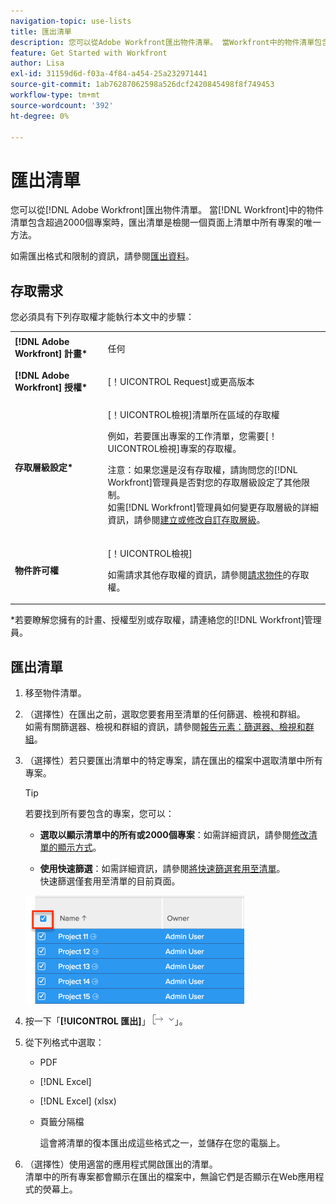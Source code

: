 ```yaml
---
navigation-topic: use-lists
title: 匯出清單
description: 您可以從Adobe Workfront匯出物件清單。 當Workfront中的物件清單包含超過2000個專案時，匯出清單是檢閱單一頁面上清單中所有專案的唯一方法。
feature: Get Started with Workfront
author: Lisa
exl-id: 31159d6d-f03a-4f84-a454-25a232971441
source-git-commit: 1ab76287062598a526dcf2420845498f8f749453
workflow-type: tm+mt
source-wordcount: '392'
ht-degree: 0%

---
```


# 匯出清單

您可以從[!DNL Adobe Workfront]匯出物件清單。 當[!DNL Workfront]中的物件清單包含超過2000個專案時，匯出清單是檢閱一個頁面上清單中所有專案的唯一方法。

如需匯出格式和限制的資訊，請參閱[匯出資料](../../../reports-and-dashboards/reports/creating-and-managing-reports/export-data.md)。

## 存取需求

您必須具有下列存取權才能執行本文中的步驟：

<table style="table-layout:auto"> 
 <col> 
 <col> 
 <tbody> 
  <tr> 
   <td role="rowheader"><strong>[!DNL Adobe Workfront] 計畫*</strong></td> 
   <td> <p>任何</p> </td> 
  </tr> 
  <tr> 
   <td role="rowheader"><strong>[!DNL Adobe Workfront] 授權*</strong></td> 
   <td> <p>[！UICONTROL Request]或更高版本</p> </td> 
  </tr> 
  <tr> 
   <td role="rowheader"><strong>存取層級設定*</strong></td> 
   <td> <p>[！UICONTROL檢視]清單所在區域的存取權</p> <p>例如，若要匯出專案的工作清單，您需要[！UICONTROL檢視]專案的存取權。</p> <p>注意：如果您還是沒有存取權，請詢問您的[!DNL Workfront]管理員是否對您的存取層級設定了其他限制。<br>如需[!DNL Workfront]管理員如何變更存取層級的詳細資訊，請參閱<a href="../../../administration-and-setup/add-users/configure-and-grant-access/create-modify-access-levels.md" class="MCXref xref">建立或修改自訂存取層級</a>。</p> </td> 
  </tr> 
  <tr> 
   <td role="rowheader"><strong>物件許可權</strong></td> 
   <td> <p>[！UICONTROL檢視]</p> <p>如需請求其他存取權的資訊，請參閱<a href="../../../workfront-basics/grant-and-request-access-to-objects/request-access.md" class="MCXref xref">請求物件</a>的存取權。</p> </td> 
  </tr> 
 </tbody> 
</table>

&#42;若要瞭解您擁有的計畫、授權型別或存取權，請連絡您的[!DNL Workfront]管理員。

## 匯出清單

1. 移至物件清單。
1. （選擇性）在匯出之前，選取您要套用至清單的任何篩選、檢視和群組。\
   如需有關篩選器、檢視和群組的資訊，請參閱[報告元素：篩選器、檢視和群組](../../../reports-and-dashboards/reports/reporting-elements/reporting-elements-filters-views-groupings.md)。

1. （選擇性）若只要匯出清單中的特定專案，請在匯出的檔案中選取清單中所有專案。

   >[!TIP]
   >
   >若要找到所有要包含的專案，您可以：
   >
   >   
   >   
   >   * **選取以顯示清單中的所有或2000個專案**：如需詳細資訊，請參閱[修改清單的顯示方式](../../../workfront-basics/navigate-workfront/use-lists/modify-list-display.md)。
   >   
   >   * **使用快速篩選**：如需詳細資訊，請參閱[將快速篩選套用至清單](../../../workfront-basics/navigate-workfront/use-lists/apply-quick-filter-list.md)。\
   >     快速篩選僅套用至清單的目前頁面。


   ![select_all_projects_with_highlight__1_.png](assets/select-all-projects-with-highlight--1--350x173.png)

1. 按一下「**[!UICONTROL 匯出]**」![「匯出](assets/export.png)」。

1. 從下列格式中選取：

   * PDF
   * [!DNL Excel]
   * [!DNL Excel] (xlsx)
   * 頁籤分隔檔

     這會將清單的復本匯出成這些格式之一，並儲存在您的電腦上。

1. （選擇性）使用適當的應用程式開啟匯出的清單。\
   清單中的所有專案都會顯示在匯出的檔案中，無論它們是否顯示在Web應用程式的熒幕上。

